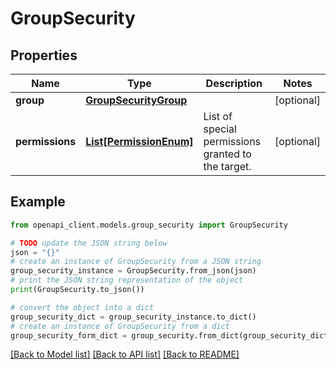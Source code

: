# GroupSecurity


## Properties

Name | Type | Description | Notes
------------ | ------------- | ------------- | -------------
**group** | [**GroupSecurityGroup**](GroupSecurityGroup.md) |  | [optional] 
**permissions** | [**List[PermissionEnum]**](PermissionEnum.md) | List of special permissions granted to the target. | [optional] 

## Example

```python
from openapi_client.models.group_security import GroupSecurity

# TODO update the JSON string below
json = "{}"
# create an instance of GroupSecurity from a JSON string
group_security_instance = GroupSecurity.from_json(json)
# print the JSON string representation of the object
print(GroupSecurity.to_json())

# convert the object into a dict
group_security_dict = group_security_instance.to_dict()
# create an instance of GroupSecurity from a dict
group_security_form_dict = group_security.from_dict(group_security_dict)
```
[[Back to Model list]](../README.md#documentation-for-models) [[Back to API list]](../README.md#documentation-for-api-endpoints) [[Back to README]](../README.md)


